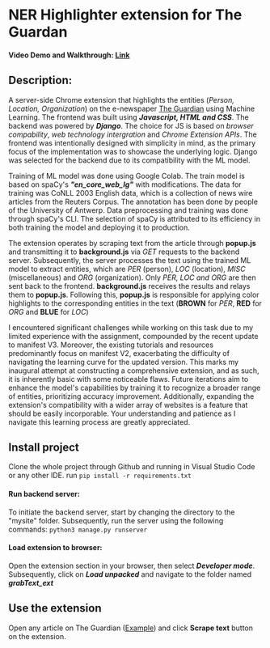 # NER Highlighter extension for The Guardan
#### Video Demo and Walkthrough: [Link](https://drive.google.com/file/d/1Gh8qJB390toqCRl9i7FI9p8Wl8rduNCn/view)
## Description: 
A server-side Chrome extension that highlights the entities (*Person, Location, Organization*) on the e-newspaper [The Guardian](https://www.theguardian.com/) using Machine Learning. The frontend was built using ***Javascript, HTML and CSS***. The backend was powered by ***Django***. The choice for JS is based on *browser compability*, *web technology intergration* and *Chrome Extension APIs*. The frontend was intentionally designed with simplicity in mind, as the primary focus of the implementation was to showcase the underlying logic. Django was selected for the backend due to its compatibility with the ML model.

Training of ML model was done using Google Colab. The train model is based on spaCy's ***"en_core_web_lg"*** with modifications. The data for training was CoNLL 2003 English data, which is a collection of news wire articles from the Reuters Corpus. The annotation has been done by people of the University of Antwerp. Data preprocessing and training was done through spaCy's CLI. The selection of spaCy is attributed to its efficiency in both training the model and deploying it to production.

The extension operates by scraping text from the article through **popup.js** and transmitting it to **background.js** via *GET* requests to the backend server. Subsequently, the server processes the text using the trained ML model to extract entities, which are *PER* (person), *LOC* (location), *MISC* (miscellaneous) and *ORG* (organization). Only *PER, LOC and ORG* are then sent back to the frontend. **background.js** receives the results and relays them to **popup.js**. Following this, **popup.js** is responsible for applying color highlights to the corresponding entities in the text (**BROWN** for *PER*,   **RED** for *ORG* and **BLUE** for *LOC*)


I encountered significant challenges while working on this task due to my limited experience with the assignment, compounded by the recent update to manifest V3. Moreover, the existing tutorials and resources predominantly focus on manifest V2, exacerbating the difficulty of navigating the learning curve for the updated version. This marks my inaugural attempt at constructing a comprehensive extension, and as such, it is inherently basic with some noticeable flaws. Future iterations aim to enhance the model's capabilities by training it to recognize a broader range of entities, prioritizing accuracy improvement. Additionally, expanding the extension's compatibility with a wider array of websites is a feature that should be easily incorporable. Your understanding and patience as I navigate this learning process are greatly appreciated.

## Install project
Clone the whole project through Github and running in Visual Studio Code or any other IDE. 
run `pip install -r requirements.txt`
#### Run backend server: 
To initiate the backend server, start by changing the directory to the "mysite" folder. Subsequently, run the server using the following commands: `python3 manage.py runserver`
#### Load extension to browser:
Open the extension section in your browser, then select ***Developer mode***. Subsequently, click on ***Load unpacked*** and navigate to the folder named ***grabText_ext***

## Use the extension
Open any article on The Guardian ([Example](https://www.theguardian.com/commentisfree/2023/dec/23/ai-chat-gpt-environmental-impact-energy-carbon-intensive-technology)) and click **Scrape text** button on the extension. 






